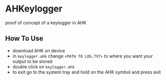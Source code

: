 # AHKeylogger


proof of concept of a keylogger in AHK 

## How To Use 

- download AHK on device 
- in `keylogger.ahk` change `<PATH TO LOG.TXT>` to where you want your output to be stored 
- double click on `keylogger.ahk` 
- to exit go to the system tray and hold on the AHK symbol and press exit 
